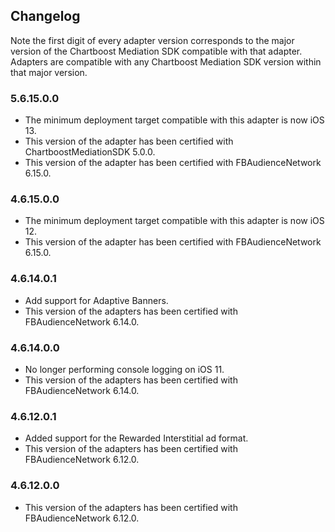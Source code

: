 ## Changelog

Note the first digit of every adapter version corresponds to the major version of the Chartboost Mediation SDK compatible with that adapter. 
Adapters are compatible with any Chartboost Mediation SDK version within that major version.

### 5.6.15.0.0
- The minimum deployment target compatible with this adapter is now iOS 13.
- This version of the adapter has been certified with ChartboostMediationSDK 5.0.0.
- This version of the adapter has been certified with FBAudienceNetwork 6.15.0.

### 4.6.15.0.0
- The minimum deployment target compatible with this adapter is now iOS 12.
- This version of the adapter has been certified with FBAudienceNetwork 6.15.0.

### 4.6.14.0.1
- Add support for Adaptive Banners.
- This version of the adapters has been certified with FBAudienceNetwork 6.14.0.

### 4.6.14.0.0
- No longer performing console logging on iOS 11.
- This version of the adapters has been certified with FBAudienceNetwork 6.14.0.

### 4.6.12.0.1
- Added support for the Rewarded Interstitial ad format.
- This version of the adapters has been certified with FBAudienceNetwork 6.12.0.

### 4.6.12.0.0
- This version of the adapters has been certified with FBAudienceNetwork 6.12.0.

